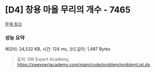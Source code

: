 # [D4] 창용 마을 무리의 개수 - 7465 

[문제 링크](https://swexpertacademy.com/main/code/problem/problemDetail.do?contestProbId=AWngfZVa9XwDFAQU) 

### 성능 요약

메모리: 24,532 KB, 시간: 124 ms, 코드길이: 1,487 Bytes



> 출처: SW Expert Academy, https://swexpertacademy.com/main/code/problem/problemList.do